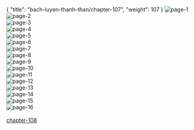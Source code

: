 { "title": "bach-luyen-thanh-than/chapter-107", "weight": 107 }
<img src="bach-luyen-thanh-than_0107_01-773a054029559372a7c2c8300a090473.webp" alt="page-1" origin="http://1.bp.blogspot.com/-r8uevV8V_WQ/WRPg7tGNnII/AAAAAAAAEpk/CGrl4rFZBEo1yUoqFtdGmwCToyulW9KtACLcB/s1600/2.jpg?imgmax=0"><br/>
<img src="bach-luyen-thanh-than_0107_02-dd2aa4ef2143506ab9d73241618cae9b.webp" alt="page-2" origin="http://1.bp.blogspot.com/-Dlj2VO1GA44/WRPg8bN48QI/AAAAAAAAEpo/kUTrAHJW1M4dUBBB_s8FFhrpE9PE5BILQCLcB/s1600/3.jpg?imgmax=0"><br/>
<img src="bach-luyen-thanh-than_0107_03-8d2ea102439331e2c527529e01eb22c7.webp" alt="page-3" origin="http://1.bp.blogspot.com/-YE8Se3DxkM0/WRPg8p7B07I/AAAAAAAAEps/I7VKUx1Oy5UNmLFj_4T3x9xsB97TPM7QgCLcB/s1600/4.jpg?imgmax=0"><br/>
<img src="bach-luyen-thanh-than_0107_04-05e9f5eccfe927037f64e4a0948722e5.webp" alt="page-4" origin="http://1.bp.blogspot.com/-7CtHl2GN_jE/WRPg8obPIkI/AAAAAAAAEpw/xKfUYMWK5ZUu0G8sCrzNInVWzFlJY5CuwCLcB/s1600/5.jpg?imgmax=0"><br/>
<img src="bach-luyen-thanh-than_0107_05-cadf55eedd9217f54a068dde3932f1af.webp" alt="page-5" origin="http://1.bp.blogspot.com/--ICdk-HRonk/WRPg9TF57dI/AAAAAAAAEp0/iv60W-pd838u1fL2i74f4OUMvDThAXpxACLcB/s1600/6.jpg?imgmax=0"><br/>
<img src="bach-luyen-thanh-than_0107_06-ba630881f3ef0593b6099853b72ea14c.webp" alt="page-6" origin="http://1.bp.blogspot.com/-47x5H43S-gc/WRPg9qMOOkI/AAAAAAAAEp8/vDojp6dn2EA-62TCxER7FB1WGRjDQ88-ACLcB/s1600/7.jpg?imgmax=0"><br/>
<img src="bach-luyen-thanh-than_0107_07-14fc3a743a75287442fff5abd97230d2.webp" alt="page-7" origin="http://1.bp.blogspot.com/-S3ikiHxfOEY/WRPg9SV1E8I/AAAAAAAAEp4/z9XSIRgfz5EPoGJimHVIa01Xarmwpr1eACLcB/s1600/8.jpg?imgmax=0"><br/>
<img src="bach-luyen-thanh-than_0107_08-33489072941bc2d99ca71a53f09a7037.webp" alt="page-8" origin="http://1.bp.blogspot.com/-fTUmthqpycM/WRPg-8qe8bI/AAAAAAAAEqA/ZYAbFs2PpnoTWLEKZxNpLrocsCsdVbzlwCLcB/s1600/9.jpg?imgmax=0"><br/>
<img src="bach-luyen-thanh-than_0107_09-20143b86c8fd5d356c8b086dd10f359f.webp" alt="page-9" origin="http://1.bp.blogspot.com/-ErxKydiVVqU/WRPg5_LSlLI/AAAAAAAAEpE/czVKnuWXxQEg7xFGKRZmsUHB9d3a1SSOgCLcB/s1600/10.jpg?imgmax=0"><br/>
<img src="bach-luyen-thanh-than_0107_10-2b11450fe3c9474b77839c128f6ae235.webp" alt="page-10" origin="http://1.bp.blogspot.com/-xUsUKQJWuv4/WRPg526jVzI/AAAAAAAAEpM/9C3i85BxIW88RewAOHqrNllmrkI7NGEAwCLcB/s1600/11.jpg?imgmax=0"><br/>
<img src="bach-luyen-thanh-than_0107_11-d54faef0c3fef78699373b7f9b85db44.webp" alt="page-11" origin="http://1.bp.blogspot.com/-BVOvdCyWj8g/WRPg5-qr6OI/AAAAAAAAEpI/FZ1wIFYEHmc4EXNvM7Z9INSBdVDhlAY3wCLcB/s1600/12.jpg?imgmax=0"><br/>
<img src="bach-luyen-thanh-than_0107_12-06a8d51f88c88a7a458e6dce009ab841.webp" alt="page-12" origin="http://1.bp.blogspot.com/-MSzqC7XXWvg/WRPg6rh35sI/AAAAAAAAEpQ/RVIsAoDmcoU6t24FPXw3ns7Wo0BIzIUAACLcB/s1600/13.jpg?imgmax=0"><br/>
<img src="bach-luyen-thanh-than_0107_13-64c8fe59aa4a0f31eb3399050d8db858.webp" alt="page-13" origin="http://1.bp.blogspot.com/-oZSa_VHd_Zo/WRPg6uVy7kI/AAAAAAAAEpU/pQrfqPQUPPc5wnUw7_LJu5PzK14iFjwXQCLcB/s1600/14.jpg?imgmax=0"><br/>
<img src="bach-luyen-thanh-than_0107_14-feca9f2d47443b06369abd6b01aab0c5.webp" alt="page-14" origin="http://1.bp.blogspot.com/-0G9-2jDro1Q/WRPg62jk82I/AAAAAAAAEpY/tSyMx_vC84IS-E3HzRfy55sWVlGU3YzCwCLcB/s1600/15.jpg?imgmax=0"><br/>
<img src="bach-luyen-thanh-than_0107_15-61d3315ab32613d0ac88cce50b451fa0.webp" alt="page-15" origin="http://1.bp.blogspot.com/-IYvZ1uXZIqU/WRPg7MZujSI/AAAAAAAAEpc/rLYjhHgzHCARFkW3XU4zUJCjp9HEBuBfgCLcB/s1600/16.jpg?imgmax=0"><br/>
<img src="bach-luyen-thanh-than_0107_16-0b9fb9dc947e689d8568e0b295162109.webp" alt="page-16" origin="http://1.bp.blogspot.com/-ntfo9b1YNw8/WRPg7dhuY0I/AAAAAAAAEpg/UHkrJyqGVvYd5NhJHjHat7LRFlKlA1zQACLcB/s1600/17.jpg?imgmax=0"><br/>
<br/><a class="nextchap" href="/bach-luyen-thanh-than/chapter-108">chapter-108</a>
